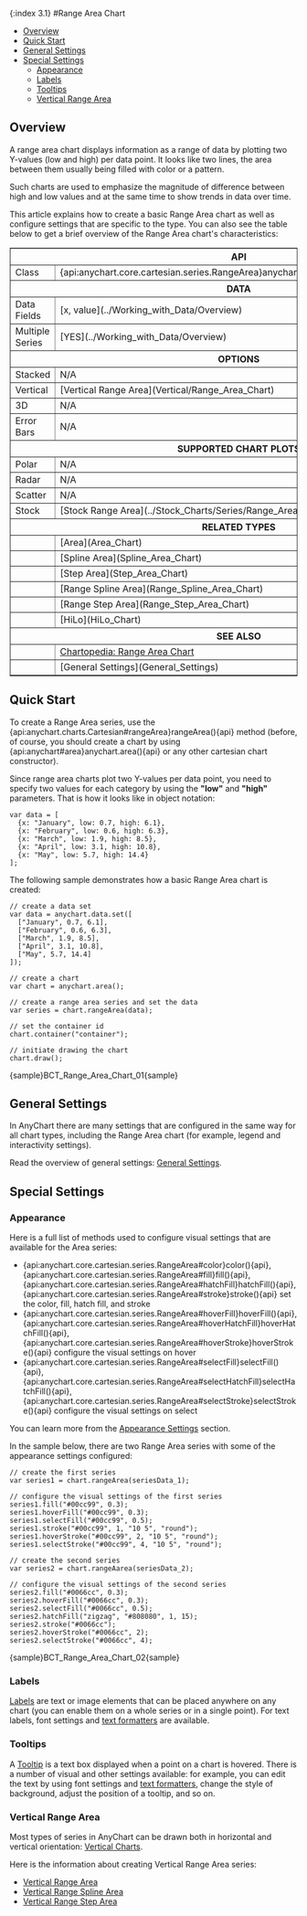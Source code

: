 {:index 3.1}
#Range Area Chart

* [Overview](#overview)
* [Quick Start](#quick_start)
* [General Settings](#general_settings)
* [Special Settings](#special_settings)
  * [Appearance](#appearance)
  * [Labels](#labels)
  * [Tooltips](#tooltips)
  * [Vertical Range Area](#vertical_range_area)

## Overview

A range area chart displays information as a range of data by plotting two Y-values (low and high) per data point. It looks like two lines, the area between them usually being filled with color or a pattern.

Such charts are used to emphasize the magnitude of difference between high and low values and at the same time to show trends in data over time.

This article explains how to create a basic Range Area chart as well as configure settings that are specific to the type. You can also see the table below to get a brief overview of the Range Area chart's characteristics:

<table border="1" class="seriesTABLE">
<tr><th colspan=2>API</th></tr>
<tr><td>Class</td><td>{api:anychart.core.cartesian.series.RangeArea}anychart.core.cartesian.series.RangeArea{api}</td></tr>
<tr><th colspan=2>DATA</th></tr>
<tr><td>Data Fields</td><td>[x, value](../Working_with_Data/Overview)</td></tr>
<tr><td>Multiple Series</td><td>[YES](../Working_with_Data/Overview)</td></tr>
<tr><th colspan=2>OPTIONS</th></tr>
<tr><td>Stacked</td><td>N/A</td></tr>
<tr><td>Vertical</td><td>[Vertical Range Area](Vertical/Range_Area_Chart)</td></tr>
<tr><td>3D</td><td>N/A</td></tr>
<tr><td>Error Bars</td><td>N/A</td></tr>
<tr><th colspan=2>SUPPORTED CHART PLOTS</th></tr>
<tr><td>Polar</td><td>N/A</td></tr>
<tr><td>Radar</td><td>N/A</td></tr>
<tr><td>Scatter</td><td>N/A</td></tr>
<tr><td>Stock</td><td>[Stock Range Area](../Stock_Charts/Series/Range_Area)</td></tr>
<tr><th colspan=2>RELATED TYPES</th></tr>
<tr><td></td><td>[Area](Area_Chart)</td></tr>
<tr><td></td><td>[Spline Area](Spline_Area_Chart)</td></tr>
<tr><td></td><td>[Step Area](Step_Area_Chart)</td></tr>
<tr><td></td><td>[Range Spline Area](Range_Spline_Area_Chart)</td></tr>
<tr><td></td><td>[Range Step Area](Range_Step_Area_Chart)</td></tr>
<tr><td></td><td>[HiLo](HiLo_Chart)</td></tr>
<tr><th colspan=2>SEE ALSO</th></tr>
<tr><td></td><td><a href="https://www.anychart.com/chartopedia/chart-types/range-area-chart/" target="_blank">Chartopedia: Range Area Chart</a></td></tr>
<tr><td></td><td>[General Settings](General_Settings)</td></tr>
</table>

## Quick Start

To create a Range Area series, use the {api:anychart.charts.Cartesian#rangeArea}rangeArea(){api} method (before, of course, you should create a chart by using {api:anychart#area}anychart.area(){api} or any other cartesian chart constructor).

Since range area charts plot two Y-values per data point, you need to specify two values for each category by using the <strong>"low"</strong> and <strong>"high"</strong> parameters. That is how it looks like in object notation:

```
var data = [
  {x: "January", low: 0.7, high: 6.1},
  {x: "February", low: 0.6, high: 6.3},
  {x: "March", low: 1.9, high: 8.5},
  {x: "April", low: 3.1, high: 10.8},
  {x: "May", low: 5.7, high: 14.4}
];
```

The following sample demonstrates how a basic Range Area chart is created:

```
// create a data set
var data = anychart.data.set([
  ["January", 0.7, 6.1],
  ["February", 0.6, 6.3],
  ["March", 1.9, 8.5],
  ["April", 3.1, 10.8],
  ["May", 5.7, 14.4]
]);

// create a chart
var chart = anychart.area();

// create a range area series and set the data
var series = chart.rangeArea(data);

// set the container id
chart.container("container");

// initiate drawing the chart
chart.draw();
```

{sample}BCT\_Range\_Area\_Chart\_01{sample}

## General Settings

In AnyChart there are many settings that are configured in the same way for all chart types, including the Range Area chart (for example, legend and interactivity settings).

Read the overview of general settings: [General Settings](General_Settings).

## Special Settings

### Appearance

Here is a full list of methods used to configure visual settings that are available for the Area series:

* {api:anychart.core.cartesian.series.RangeArea#color}color(){api}, {api:anychart.core.cartesian.series.RangeArea#fill}fill(){api}, {api:anychart.core.cartesian.series.RangeArea#hatchFill}hatchFill(){api}, {api:anychart.core.cartesian.series.RangeArea#stroke}stroke(){api} set the color, fill, hatch fill, and stroke
* {api:anychart.core.cartesian.series.RangeArea#hoverFill}hoverFill(){api}, {api:anychart.core.cartesian.series.RangeArea#hoverHatchFill}hoverHatchFill(){api}, {api:anychart.core.cartesian.series.RangeArea#hoverStroke}hoverStroke(){api} configure the visual settings on hover
* {api:anychart.core.cartesian.series.RangeArea#selectFill}selectFill(){api}, {api:anychart.core.cartesian.series.RangeArea#selectHatchFill}selectHatchFill(){api}, {api:anychart.core.cartesian.series.RangeArea#selectStroke}selectStroke(){api} configure the visual settings on select

You can learn more from the [Appearance Settings](../Appearance_Settings) section.

In the sample below, there are two Range Area series with some of the appearance settings configured:

```
// create the first series
var series1 = chart.rangeArea(seriesData_1);

// configure the visual settings of the first series
series1.fill("#00cc99", 0.3);
series1.hoverFill("#00cc99", 0.3);
series1.selectFill("#00cc99", 0.5);
series1.stroke("#00cc99", 1, "10 5", "round");
series1.hoverStroke("#00cc99", 2, "10 5", "round");
series1.selectStroke("#00cc99", 4, "10 5", "round");

// create the second series
var series2 = chart.rangeAarea(seriesData_2);

// configure the visual settings of the second series
series2.fill("#0066cc", 0.3);
series2.hoverFill("#0066cc", 0.3);
series2.selectFill("#0066cc", 0.5);
series2.hatchFill("zigzag", "#808080", 1, 15);
series2.stroke("#0066cc");
series2.hoverStroke("#0066cc", 2);
series2.selectStroke("#0066cc", 4);
```

{sample}BCT\_Range\_Area\_Chart\_02{sample}

### Labels

[Labels](../Common_Settings/Labels) are text or image elements that can be placed anywhere on any chart (you can enable them on a whole series or in a single point). For text labels, font settings and [text formatters](../Common_Settings/Text_Formatters) are available.

### Tooltips

A [Tooltip](../Common_Settings/Tooltip) is a text box displayed when a point on a chart is hovered. There is a number of visual and other settings available: for example, you can edit the text by using font settings and [text formatters](../Common_Settings/Text_Formatters), change the style of background, adjust the position of a tooltip, and so on.

### Vertical Range Area

Most types of series in AnyChart can be drawn both in horizontal and vertical orientation: [Vertical Charts](Vertical/Overview).

Here is the information about creating Vertical Range Area series:

* [Vertical Range Area](Vertical/Range_Area_Chart)
* [Vertical Range Spline Area](Vertical/Range_Spline_Area_Chart)
* [Vertical Range Step Area](Vertical/Range_Step_Area_Chart)